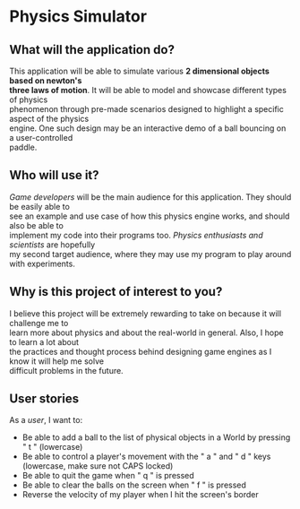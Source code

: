 # Physics Simulator

## What will the application do?

This application will be able to simulate various **2 dimensional objects based on newton's  
three laws of motion**. It will be able to model and showcase different types of physics  
phenomenon through pre-made scenarios designed to highlight a specific aspect of the physics  
engine. One such design may be an interactive demo of a ball bouncing on a user-controlled  
paddle.

## Who will use it?

*Game developers* will be the main audience for this application. They should be easily able to  
see an example and use case of how this physics engine works, and should also be able to  
implement my code into their programs too. *Physics enthusiasts and scientists* are hopefully  
my second target audience, where they may use my program to play around with experiments.

## Why is this project of interest to you?

I believe this project will be extremely rewarding to take on because it will challenge me to  
learn more about physics and about the real-world in general. Also, I hope to learn a lot about  
the practices and thought process behind designing game engines as I know it will help me solve  
difficult problems in the future.


## User stories



As a *user*, I want to:
- Be able to add a ball to the list of physical objects in a World by pressing " t " (lowercase)
- Be able to control a player's movement with the " a " and " d " keys (lowercase, make sure not CAPS locked)
- Be able to quit the game when " q " is pressed
- Be able to clear the balls on the screen when " f " is pressed
- Reverse the velocity of my player when I hit the screen's border